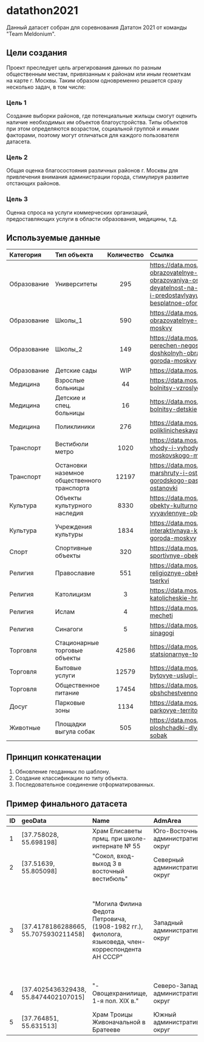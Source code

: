 # datathon2021
Данный датасет собран для соревнования Дататон 2021 от команды "Team Meldonium".

## Цели создания
Проект преследует цель агрегирования данных по разным общественным местам, привязанным к районам или иным геометкам на карте г. Москвы. Таким образом одновременно решается сразу несколько задач, в том числе:

### Цель 1
Создание выборки районов, где потенциальные жильцы смогут оценить наличие необходимых им объектов благоустройства. Типы объектов при этом определяются возрастом, социальной группой и иными факторами, поэтому могут отличаться для каждого пользователя датасета.

### Цель 2
Общая оценка благосостояния различных районов г. Москвы для привлечения внимания администрации города, стимулируя развитие отстающих районов.

### Цель 3
Оценка спроса на услуги коммерческих организаций, предоставляющих услуги в области образования, медицины, т.д.

## Используемые данные

| Категория  | Тип объекта  | Количество | Ссылка  |
| :------------| :------------ |:---------------:| :-----|
| Образование      | Университеты      | 295 | https://data.mos.ru/opendata/7710878000-obrazovatelnye-organizatsii-vysshego-obrazovaniya-osushchestvlyayushchie-deyatelnost-na-territorii-goroda-moskvy-i-predostavlyayushchie-pravo-na-besplatnoe-oformlenie-sotsialnoy-karty |
| Образование      | Школы_1      | 590 | https://data.mos.ru/opendata/7719028495-obrazovatelnye-uchrejdeniya-goroda-moskvy |
| Образование      | Школы_2      | 149 | https://data.mos.ru/opendata/7719028495-perechen-negosudarstvennyh-doshkolnyh-obrazovatelnyh-organizatsiy-goroda-moskvy |
| Образование      | Детские сады      | WIP | https://data.mos.ru/opendata/detskie-sady |
| Медицина      | Взрослые больницы      | 44        |   https://data.mos.ru/opendata/7707089084-bolnitsy-vzroslye |
| Медицина      | Детские и спец. больницы      | 16        |   https://data.mos.ru/opendata/7707089084-bolnitsy-detskie |
| Медицина      | Поликлиники      | 276        |   https://data.mos.ru/opendata/7707089084-poliklinicheskaya-pomoshch-vzroslym |
| Транспорт | Вестибюли метро | 1020        |    https://data.mos.ru/opendata/7704786030-vhody-i-vyhody-vestibyuley-stantsiy-moskovskogo-metropolitena |
| Транспорт | Остановки наземное общественного транспорта | 12197        |    https://data.mos.ru/opendata/7704786030-marshruty-i-ostanovki-nazemnogo-gorodskogo-passajirskogo-transporta-ostanovki |
| Культура | Объекты культурного наследия | 8330        |    https://data.mos.ru/opendata/7705021556-obekty-kulturnogo-naslediya-i-vyyavlennye-obekty-kulturnogo-naslediya |
| Культура | Учреждения культуры | 1834       |    https://data.mos.ru/opendata/7702155262-interaktivnaya-karta-uchrejdeniy-kultury-goroda-moskvy |
| Спорт| Спортивные объекты | 320        |    https://data.mos.ru/opendata/7708308010-sportivnye-obekty-goroda-moskvy |
| Религия | Православие | 551        |    https://data.mos.ru/opendata/7704253498-religioznye-obekty-russkoy-pravoslavnoy-tserkvi |
| Религия | Католицизм | 3        |    https://data.mos.ru/opendata/7704253498-katolicheskie-hramy |
| Религия | Ислам | 4        |    https://data.mos.ru/opendata/7704253498-mecheti |
| Религия | Синагоги | 5        |    https://data.mos.ru/opendata/7704253498-sinagogi |
| Торговля | Стационарные торговые объекты | 42586        |    https://data.mos.ru/opendata/7710881420-statsionarnye-torgovye-obekty |
| Торговля | Бытовые услуги | 12579        |    https://data.mos.ru/opendata/7710881420-bytovye-uslugi-na-territorii-moskvy |
| Торговля | Общественное питание | 17454        |    https://data.mos.ru/opendata/7710881420-obshchestvennoe-pitanie-v-moskve |
| Досуг | Парковые зоны | 1134        |    https://data.mos.ru/opendata/7710878000-parkovye-territorii |
| Животные | Площадки выгула собак | 505        |    https://data.mos.ru/opendata/7710878000-ploshchadki-dlya-vygula-dressirovki-sobak |

## Принцип конкатенации

1. Обновление геоданных по шаблону.
2. Создание классификации по типу объекта.
3. Последовательное соединение отформатированных.

## Пример финального датасета

| ID  | geoData  | Name | AdmArea  | District | Address | Category
| :------------| :------------ |:---------------| :-----| :-----| :-----| :-----|
| 1	| [37.758028, 55.698198] | Храм Елисаветы прмц. при школе-интернате № 55 | Юго-Восточный административный округ | район Кузьминки | улица Маршала Чуйкова, дом 26, строение 1 | Религия |
| 2	| [37.51639, 55.805098] | "Сокол, вход-выход 3 в восточный вестибюль" | Северный административный округ | район Аэропорт | NaN | Транспорт |
| 3 | [37.4178186288665, 55.7075930211458] | "Могила Филина Федота Петровича, (1908-1982 гг.), филолога, языковеда, член-корреспондента АН СССР" | Западный административный округ | Можайский район | "город Москва, Рябиновая улица, дом 16; ЗАО, муниципальный округ Можайский, Рябиновая ул., д., 16 (Новокунцевское кладбище, уч.10)" | Культура | 
| 4 | [37.4025436329438, 55.8474402107015] | "- Овощехранилище, 1-я пол. XIX в." | Северо-Западный административный округ | район Южное Тушино | "город Москва, Светлогорский проезд, дом 13, строение 1" | Культура |
| 5 | [37.764851, 55.631513] | Храм Троицы Живоначальной в Братееве | Южный административный округ | район Братеево | "Ключевая улица, дом 5" | Религия |

